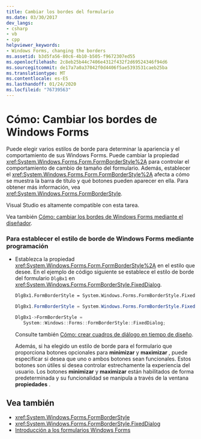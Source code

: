 ```yaml
---
title: Cambiar los bordes del formulario
ms.date: 03/30/2017
dev_langs:
- csharp
- vb
- cpp
helpviewer_keywords:
- Windows Forms, changing the borders
ms.assetid: b3d5fa56-80c6-4b10-b505-f9672307ed55
ms.openlocfilehash: 2c8eb25b44c7406e4312f432f2d69524346f94d6
ms.sourcegitcommit: de17a7a0a37042f0d4406f5ae5393531caeb25ba
ms.translationtype: MT
ms.contentlocale: es-ES
ms.lasthandoff: 01/24/2020
ms.locfileid: "76739563"
---
```

# <a name="how-to-change-the-borders-of-windows-forms"></a>Cómo: Cambiar los bordes de Windows Forms
Puede elegir varios estilos de borde para determinar la apariencia y el comportamiento de sus Windows Forms. Puede cambiar la propiedad <xref:System.Windows.Forms.Form.FormBorderStyle%2A> para controlar el comportamiento de cambio de tamaño del formulario. Además, establecer el <xref:System.Windows.Forms.Form.FormBorderStyle%2A> afecta a cómo se muestra la barra de título y qué botones pueden aparecer en ella. Para obtener más información, vea <xref:System.Windows.Forms.FormBorderStyle>.  
  
 Visual Studio es altamente compatible con esta tarea.  
  
 Vea también [Cómo: cambiar los bordes de Windows Forms mediante el diseñador](https://docs.microsoft.com/previous-versions/visualstudio/visual-studio-2010/yettzh3e(v=vs.100)).  
  
### <a name="to-set-the-border-style-of-windows-forms-programmatically"></a>Para establecer el estilo de borde de Windows Forms mediante programación  
  
- Establezca la propiedad <xref:System.Windows.Forms.Form.FormBorderStyle%2A> en el estilo que desee. En el ejemplo de código siguiente se establece el estilo de borde del formulario `DlgBx1` en <xref:System.Windows.Forms.FormBorderStyle.FixedDialog>.  
  
    ```vb  
    DlgBx1.FormBorderStyle = System.Windows.Forms.FormBorderStyle.FixedDialog  
    ```  
  
    ```csharp  
    DlgBx1.FormBorderStyle = System.Windows.Forms.FormBorderStyle.FixedDialog;  
    ```  
  
    ```cpp  
    DlgBx1->FormBorderStyle =  
       System::Windows::Forms::FormBorderStyle::FixedDialog;  
    ```  
  
     Consulte también [Cómo: crear cuadros de diálogo en tiempo de diseño](https://docs.microsoft.com/previous-versions/visualstudio/visual-studio-2010/55cz5x2c(v=vs.100)).  
  
     Además, si ha elegido un estilo de borde para el formulario que proporciona botones opcionales para **minimizar** y **maximizar** , puede especificar si desea que uno o ambos botones sean funcionales. Estos botones son útiles si desea controlar estrechamente la experiencia del usuario. Los botones **minimizar** y **maximizar** están habilitados de forma predeterminada y su funcionalidad se manipula a través de la ventana **propiedades** .  
  
## <a name="see-also"></a>Vea también

- <xref:System.Windows.Forms.FormBorderStyle>
- <xref:System.Windows.Forms.FormBorderStyle.FixedDialog>
- [Introducción a los formularios Windows Forms](getting-started-with-windows-forms.md)
